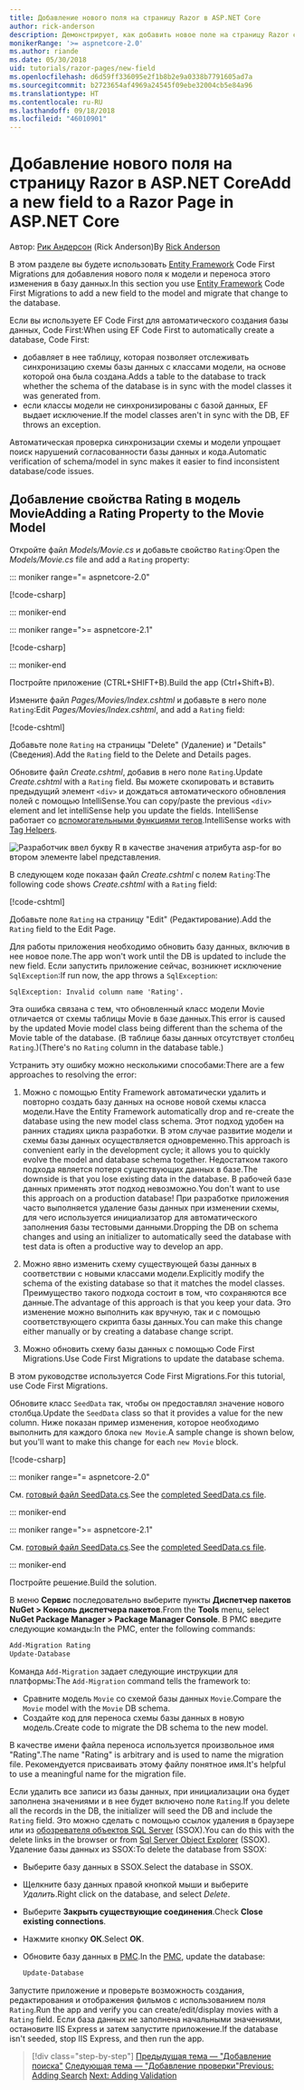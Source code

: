 ```yaml
---
title: Добавление нового поля на страницу Razor в ASP.NET Core
author: rick-anderson
description: Демонстрирует, как добавить новое поле на страницу Razor с помощью Entity Framework Core
monikerRange: '>= aspnetcore-2.0'
ms.author: riande
ms.date: 05/30/2018
uid: tutorials/razor-pages/new-field
ms.openlocfilehash: d6d59ff336095e2f1b8b2e9a0338b7791605ad7a
ms.sourcegitcommit: b2723654af4969a24545f09ebe32004cb5e84a96
ms.translationtype: HT
ms.contentlocale: ru-RU
ms.lasthandoff: 09/18/2018
ms.locfileid: "46010901"
---
```

# <a name="add-a-new-field-to-a-razor-page-in-aspnet-core"></a><span data-ttu-id="f9416-103">Добавление нового поля на страницу Razor в ASP.NET Core</span><span class="sxs-lookup"><span data-stu-id="f9416-103">Add a new field to a Razor Page in ASP.NET Core</span></span>

<span data-ttu-id="f9416-104">Автор: [Рик Андерсон](https://twitter.com/RickAndMSFT) (Rick Anderson)</span><span class="sxs-lookup"><span data-stu-id="f9416-104">By [Rick Anderson](https://twitter.com/RickAndMSFT)</span></span>

<span data-ttu-id="f9416-105">В этом разделе вы будете использовать [Entity Framework](https://docs.microsoft.com/ef/core/get-started/aspnetcore/new-db) Code First Migrations для добавления нового поля к модели и переноса этого изменения в базу данных.</span><span class="sxs-lookup"><span data-stu-id="f9416-105">In this section you use [Entity Framework](https://docs.microsoft.com/ef/core/get-started/aspnetcore/new-db) Code First Migrations to add a new field to the model and migrate that change to the database.</span></span>

<span data-ttu-id="f9416-106">Если вы используете EF Code First для автоматического создания базы данных, Code First:</span><span class="sxs-lookup"><span data-stu-id="f9416-106">When using EF Code First to automatically create a database, Code First:</span></span>

* <span data-ttu-id="f9416-107">добавляет в нее таблицу, которая позволяет отслеживать синхронизацию схемы базы данных с классами модели, на основе которой она была создана.</span><span class="sxs-lookup"><span data-stu-id="f9416-107">Adds a table to the database to track whether the schema of the database is in sync with the model classes it was generated from.</span></span>
* <span data-ttu-id="f9416-108">если классы модели не синхронизированы с базой данных, EF выдает исключение.</span><span class="sxs-lookup"><span data-stu-id="f9416-108">If the model classes aren't in sync with the DB, EF throws an exception.</span></span> 

<span data-ttu-id="f9416-109">Автоматическая проверка синхронизации схемы и модели упрощает поиск нарушений согласованности базы данных и кода.</span><span class="sxs-lookup"><span data-stu-id="f9416-109">Automatic verification of schema/model in sync makes it easier to find inconsistent database/code issues.</span></span>

## <a name="adding-a-rating-property-to-the-movie-model"></a><span data-ttu-id="f9416-110">Добавление свойства Rating в модель Movie</span><span class="sxs-lookup"><span data-stu-id="f9416-110">Adding a Rating Property to the Movie Model</span></span>

<span data-ttu-id="f9416-111">Откройте файл *Models/Movie.cs* и добавьте свойство `Rating`:</span><span class="sxs-lookup"><span data-stu-id="f9416-111">Open the *Models/Movie.cs* file and add a `Rating` property:</span></span>

::: moniker range="= aspnetcore-2.0"

[!code-csharp[](razor-pages-start/sample/RazorPagesMovie/Models/MovieDateRating.cs?highlight=11&range=7-18)]

::: moniker-end

::: moniker range=">= aspnetcore-2.1"

[!code-csharp[](razor-pages-start/sample/RazorPagesMovie21/Models/MovieDateRating.cs?highlight=13&name=snippet)]

::: moniker-end

<span data-ttu-id="f9416-112">Постройте приложение (CTRL+SHIFT+B).</span><span class="sxs-lookup"><span data-stu-id="f9416-112">Build the app (Ctrl+Shift+B).</span></span>

<span data-ttu-id="f9416-113">Измените файл *Pages/Movies/Index.cshtml* и добавьте в него поле `Rating`:</span><span class="sxs-lookup"><span data-stu-id="f9416-113">Edit *Pages/Movies/Index.cshtml*, and add a `Rating` field:</span></span>

[!code-cshtml[](razor-pages-start/sample/RazorPagesMovie/Pages/Movies/Index.cshtml?highlight=40-42,61-63)]

<span data-ttu-id="f9416-114">Добавьте поле `Rating` на страницы "Delete" (Удаление) и "Details" (Сведения).</span><span class="sxs-lookup"><span data-stu-id="f9416-114">Add the `Rating` field to the Delete and Details pages.</span></span>

<span data-ttu-id="f9416-115">Обновите файл *Create.cshtml*, добавив в него поле `Rating`.</span><span class="sxs-lookup"><span data-stu-id="f9416-115">Update *Create.cshtml* with a `Rating` field.</span></span> <span data-ttu-id="f9416-116">Вы можете скопировать и вставить предыдущий элемент `<div>` и дождаться автоматического обновления полей с помощью IntelliSense.</span><span class="sxs-lookup"><span data-stu-id="f9416-116">You can copy/paste the previous `<div>` element and let intelliSense help you update the fields.</span></span> <span data-ttu-id="f9416-117">IntelliSense работает со [вспомогательными функциями тегов](xref:mvc/views/tag-helpers/intro).</span><span class="sxs-lookup"><span data-stu-id="f9416-117">IntelliSense works with [Tag Helpers](xref:mvc/views/tag-helpers/intro).</span></span>

![Разработчик ввел букву R в качестве значения атрибута asp-for во втором элементе label представления.](new-field/_static/cr.png)

<span data-ttu-id="f9416-121">В следующем коде показан файл *Create.cshtml* с полем `Rating`:</span><span class="sxs-lookup"><span data-stu-id="f9416-121">The following code shows *Create.cshtml* with a `Rating` field:</span></span>

[!code-cshtml[](razor-pages-start/sample/RazorPagesMovie/Pages/Movies/Create.cshtml?highlight=36-40)]

<span data-ttu-id="f9416-122">Добавьте поле `Rating` на страницу "Edit" (Редактирование).</span><span class="sxs-lookup"><span data-stu-id="f9416-122">Add the `Rating` field to the Edit Page.</span></span>

<span data-ttu-id="f9416-123">Для работы приложения необходимо обновить базу данных, включив в нее новое поле.</span><span class="sxs-lookup"><span data-stu-id="f9416-123">The app won't work until the DB is updated to include the new field.</span></span> <span data-ttu-id="f9416-124">Если запустить приложение сейчас, возникнет исключение `SqlException`:</span><span class="sxs-lookup"><span data-stu-id="f9416-124">If run now, the app throws a `SqlException`:</span></span>

```
SqlException: Invalid column name 'Rating'.
```

<span data-ttu-id="f9416-125">Эта ошибка связана с тем, что обновленный класс модели Movie отличается от схемы таблицы Movie в базе данных.</span><span class="sxs-lookup"><span data-stu-id="f9416-125">This error is caused by the updated Movie model class being different than the schema of the Movie table of the database.</span></span> <span data-ttu-id="f9416-126">(В таблице базы данных отсутствует столбец `Rating`.)</span><span class="sxs-lookup"><span data-stu-id="f9416-126">(There's no `Rating` column in the database table.)</span></span>

<span data-ttu-id="f9416-127">Устранить эту ошибку можно несколькими способами:</span><span class="sxs-lookup"><span data-stu-id="f9416-127">There are a few approaches to resolving the error:</span></span>

1. <span data-ttu-id="f9416-128">Можно с помощью Entity Framework автоматически удалить и повторно создать базу данных на основе новой схемы класса модели.</span><span class="sxs-lookup"><span data-stu-id="f9416-128">Have the Entity Framework automatically drop and re-create the database using  the new model class schema.</span></span> <span data-ttu-id="f9416-129">Этот подход удобен на ранних стадиях цикла разработки. В этом случае развитие модели и схемы базы данных осуществляется одновременно.</span><span class="sxs-lookup"><span data-stu-id="f9416-129">This approach is convenient early in the development cycle; it allows you to quickly evolve the model and database schema together.</span></span> <span data-ttu-id="f9416-130">Недостатком такого подхода является потеря существующих данных в базе.</span><span class="sxs-lookup"><span data-stu-id="f9416-130">The downside is that you lose existing data in the database.</span></span> <span data-ttu-id="f9416-131">В рабочей базе данных применять этот подход невозможно.</span><span class="sxs-lookup"><span data-stu-id="f9416-131">You don't want to use this approach on a production database!</span></span> <span data-ttu-id="f9416-132">При разработке приложения часто выполняется удаление базы данных при изменении схемы, для чего используется инициализатор для автоматического заполнения базы тестовыми данными.</span><span class="sxs-lookup"><span data-stu-id="f9416-132">Dropping the DB on schema changes and using an initializer to automatically seed the database with test data is often a productive way to develop an app.</span></span>

2. <span data-ttu-id="f9416-133">Можно явно изменить схему существующей базы данных в соответствии с новыми классами модели.</span><span class="sxs-lookup"><span data-stu-id="f9416-133">Explicitly modify the schema of the existing database so that it matches the model classes.</span></span> <span data-ttu-id="f9416-134">Преимущество такого подхода состоит в том, что сохраняются все данные.</span><span class="sxs-lookup"><span data-stu-id="f9416-134">The advantage of this approach is that you keep your data.</span></span> <span data-ttu-id="f9416-135">Это изменение можно выполнить как вручную, так и с помощью соответствующего скрипта базы данных.</span><span class="sxs-lookup"><span data-stu-id="f9416-135">You can make this change either manually or by creating a database change script.</span></span>

3. <span data-ttu-id="f9416-136">Можно обновить схему базы данных с помощью Code First Migrations.</span><span class="sxs-lookup"><span data-stu-id="f9416-136">Use Code First Migrations to update the database schema.</span></span>

<span data-ttu-id="f9416-137">В этом руководстве используется Code First Migrations.</span><span class="sxs-lookup"><span data-stu-id="f9416-137">For this tutorial, use Code First Migrations.</span></span>

<span data-ttu-id="f9416-138">Обновите класс `SeedData` так, чтобы он предоставлял значение нового столбца.</span><span class="sxs-lookup"><span data-stu-id="f9416-138">Update the `SeedData` class so that it provides a value for the new column.</span></span> <span data-ttu-id="f9416-139">Ниже показан пример изменения, которое необходимо выполнить для каждого блока `new Movie`.</span><span class="sxs-lookup"><span data-stu-id="f9416-139">A sample change is shown below, but you'll want to make this change for each `new Movie` block.</span></span>

[!code-csharp[](razor-pages-start/sample/RazorPagesMovie/Models/SeedDataRating.cs?name=snippet1&highlight=8)]

::: moniker range="= aspnetcore-2.0"

<span data-ttu-id="f9416-140">См. [готовый файл SeedData.cs](https://github.com/aspnet/Docs/blob/master/aspnetcore/tutorials/razor-pages/razor-pages-start/sample/RazorPagesMovie/Models/SeedDataRating.cs).</span><span class="sxs-lookup"><span data-stu-id="f9416-140">See the [completed SeedData.cs file](https://github.com/aspnet/Docs/blob/master/aspnetcore/tutorials/razor-pages/razor-pages-start/sample/RazorPagesMovie/Models/SeedDataRating.cs).</span></span>

::: moniker-end

::: moniker range=">= aspnetcore-2.1"

<span data-ttu-id="f9416-141">См. [готовый файл SeedData.cs](https://github.com/aspnet/Docs/blob/master/aspnetcore/tutorials/razor-pages/razor-pages-start/sample/RazorPagesMovie21/Models/SeedDataRating.cs).</span><span class="sxs-lookup"><span data-stu-id="f9416-141">See the [completed SeedData.cs file](https://github.com/aspnet/Docs/blob/master/aspnetcore/tutorials/razor-pages/razor-pages-start/sample/RazorPagesMovie21/Models/SeedDataRating.cs).</span></span>

::: moniker-end

<span data-ttu-id="f9416-142">Постройте решение.</span><span class="sxs-lookup"><span data-stu-id="f9416-142">Build the solution.</span></span>

<a name="pmc"></a> <span data-ttu-id="f9416-143">В меню **Сервис** последовательно выберите пункты **Диспетчер пакетов NuGet > Консоль диспетчера пакетов**.</span><span class="sxs-lookup"><span data-stu-id="f9416-143">From the **Tools** menu, select **NuGet Package Manager > Package Manager Console**.</span></span>
<span data-ttu-id="f9416-144">В PMC введите следующие команды:</span><span class="sxs-lookup"><span data-stu-id="f9416-144">In the PMC, enter the following commands:</span></span>

```powershell
Add-Migration Rating
Update-Database
```

<span data-ttu-id="f9416-145">Команда `Add-Migration` задает следующие инструкции для платформы:</span><span class="sxs-lookup"><span data-stu-id="f9416-145">The `Add-Migration` command tells the framework to:</span></span>

* <span data-ttu-id="f9416-146">Сравните модель `Movie` со схемой базы данных `Movie`.</span><span class="sxs-lookup"><span data-stu-id="f9416-146">Compare the `Movie` model with the `Movie` DB schema.</span></span>
* <span data-ttu-id="f9416-147">Создайте код для переноса схемы базы данных в новую модель.</span><span class="sxs-lookup"><span data-stu-id="f9416-147">Create code to migrate the DB schema to the new model.</span></span>

<span data-ttu-id="f9416-148">В качестве имени файла переноса используется произвольное имя "Rating".</span><span class="sxs-lookup"><span data-stu-id="f9416-148">The name "Rating" is arbitrary and is used to name the migration file.</span></span> <span data-ttu-id="f9416-149">Рекомендуется присваивать этому файлу понятное имя.</span><span class="sxs-lookup"><span data-stu-id="f9416-149">It's helpful to use a meaningful name for the migration file.</span></span>

<a name="ssox"></a> <span data-ttu-id="f9416-150">Если удалить все записи из базы данных, при инициализации она будет заполнена значениями и в нее будет включено поле `Rating`.</span><span class="sxs-lookup"><span data-stu-id="f9416-150">If you delete all the records in the DB, the initializer will seed the DB and include the `Rating` field.</span></span> <span data-ttu-id="f9416-151">Это можно сделать с помощью ссылок удаления в браузере или из [обозревателя объектов SQL Server](xref:tutorials/razor-pages/sql#ssox) (SSOX).</span><span class="sxs-lookup"><span data-stu-id="f9416-151">You can do this with the delete links in the browser or from [Sql Server Object Explorer](xref:tutorials/razor-pages/sql#ssox) (SSOX).</span></span> <span data-ttu-id="f9416-152">Удаление базы данных из SSOX:</span><span class="sxs-lookup"><span data-stu-id="f9416-152">To delete the database from SSOX:</span></span>

* <span data-ttu-id="f9416-153">Выберите базу данных в SSOX.</span><span class="sxs-lookup"><span data-stu-id="f9416-153">Select the database in SSOX.</span></span>
* <span data-ttu-id="f9416-154">Щелкните базу данных правой кнопкой мыши и выберите *Удалить*.</span><span class="sxs-lookup"><span data-stu-id="f9416-154">Right click on the database, and select *Delete*.</span></span>
* <span data-ttu-id="f9416-155">Выберите **Закрыть существующие соединения**.</span><span class="sxs-lookup"><span data-stu-id="f9416-155">Check **Close existing connections**.</span></span>
* <span data-ttu-id="f9416-156">Нажмите кнопку **ОК**.</span><span class="sxs-lookup"><span data-stu-id="f9416-156">Select **OK**.</span></span>
* <span data-ttu-id="f9416-157">Обновите базу данных в [PMC](xref:tutorials/razor-pages/new-field#pmc).</span><span class="sxs-lookup"><span data-stu-id="f9416-157">In the [PMC](xref:tutorials/razor-pages/new-field#pmc), update the database:</span></span>

  ```powershell
  Update-Database
  ```

<span data-ttu-id="f9416-158">Запустите приложение и проверьте возможность создания, редактирования и отображения фильмов с использованием поля `Rating`.</span><span class="sxs-lookup"><span data-stu-id="f9416-158">Run the app and verify you can create/edit/display movies with a `Rating` field.</span></span> <span data-ttu-id="f9416-159">Если база данных не заполнена начальными значениями, остановите IIS Express и затем запустите приложение.</span><span class="sxs-lookup"><span data-stu-id="f9416-159">If the database isn't seeded, stop IIS Express, and then run the app.</span></span>

> [!div class="step-by-step"]
> <span data-ttu-id="f9416-160">[Предыдущая тема — "Добавление поиска"](xref:tutorials/razor-pages/search)
> [Следующая тема — "Добавление проверки"](xref:tutorials/razor-pages/validation)</span><span class="sxs-lookup"><span data-stu-id="f9416-160">[Previous: Adding Search](xref:tutorials/razor-pages/search)
[Next: Adding Validation](xref:tutorials/razor-pages/validation)</span></span>
